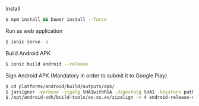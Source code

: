 Install
```sh
$ npm install && bower install --force
```

Run as web application
```sh
$ ionic serve -a
```

Build Android APK
```sh
$ ionic build android --release
```

Sign Android APK (Mandatory in order to submit it to Google Play)
```sh
$ cd platforms/android/build/outputs/apk/
$ jarsigner -verbose -sigalg SHA1withRSA -digestalg SHA1 -keystore path/to/keystore.file android-release-unsigned.apk keystore_identifier
$ /opt/android-sdk/build-tools/xx.xx.xx/zipalign -v 4 android-release-unsigned.apk axe.apk
```
